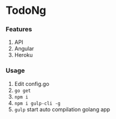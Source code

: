 # TodoNg

### Features
1. API
2. Angular
3. Heroku

### Usage
1. Edit config.go
2. `go get`
3. `npm i`
4. `npm i gulp-cli -g`
5. `gulp` start auto compilation golang app

